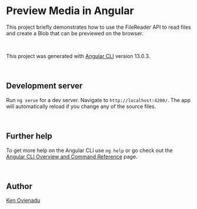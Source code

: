 # Preview Media in Angular

This project briefly demonstrates how to use the FileReader API to read files and create a Blob that can be previewed on the browser.

<br>

This project was generated with [Angular CLI](https://github.com/angular/angular-cli) version 13.0.3. 

<br>

## Development server

Run `ng serve` for a dev server. Navigate to `http://localhost:4200/`. The app will automatically reload if you change any of the source files.

<br>

## Further help

To get more help on the Angular CLI use `ng help` or go check out the [Angular CLI Overview and Command Reference](https://angular.io/cli) page.


<br>

## Author

[Ken Ovienadu](www.kenovienadu.me)